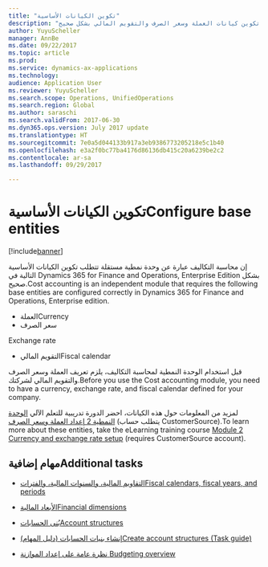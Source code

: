 ```yaml
---
title: "تكوين الكيانات الأساسية"
description: "إن محاسبة التكاليف عبارة عن وحدة نمطية مستقلة تتطلب تكوين كيانات العملة وسعر الصرف والتقويم المالي بشكل صحيح."
author: YuyuScheller
manager: AnnBe
ms.date: 09/22/2017
ms.topic: article
ms.prod: 
ms.service: dynamics-ax-applications
ms.technology: 
audience: Application User
ms.reviewer: YuyuScheller
ms.search.scope: Operations, UnifiedOperations
ms.search.region: Global
ms.author: saraschi
ms.search.validFrom: 2017-06-30
ms.dyn365.ops.version: July 2017 update
ms.translationtype: HT
ms.sourcegitcommit: 7e0a5d044133b917a3eb9386773205218e5c1b40
ms.openlocfilehash: e3a2f0bc77ba4176d86136db415c20a6239be2c2
ms.contentlocale: ar-sa
ms.lasthandoff: 09/29/2017

---
```


# <a name="configure-base-entities"></a><span data-ttu-id="b4308-103">تكوين الكيانات الأساسية</span><span class="sxs-lookup"><span data-stu-id="b4308-103">Configure base entities</span></span> 

[!include[banner](../includes/banner.md)]


<span data-ttu-id="b4308-104">إن محاسبة التكاليف عبارة عن وحدة نمطية مستقلة تتطلب تكوين الكيانات الأساسية التالية في Dynamics 365 for Finance and Operations, Enterprise Edition بشكل صحيح.</span><span class="sxs-lookup"><span data-stu-id="b4308-104">Cost accounting is an independent module that requires the following base entities are configured correctly in Dynamics 365 for Finance and Operations, Enterprise edition.</span></span>

-  <span data-ttu-id="b4308-105">العملة</span><span class="sxs-lookup"><span data-stu-id="b4308-105">Currency</span></span>
-  <span data-ttu-id="b4308-106">سعر الصرف

</span><span class="sxs-lookup"><span data-stu-id="b4308-106">Exchange rate</span></span>
-  <span data-ttu-id="b4308-107">التقويم المالي</span><span class="sxs-lookup"><span data-stu-id="b4308-107">Fiscal calendar</span></span>  

<span data-ttu-id="b4308-108">قبل استخدام الوحدة النمطية لمحاسبة التكاليف، يلزم تعريف العملة وسعر الصرف والتقويم المالي لشركتك.</span><span class="sxs-lookup"><span data-stu-id="b4308-108">Before you use the Cost accounting module, you need to have a currency, exchange rate, and fiscal calendar defined for your company.</span></span> 

<span data-ttu-id="b4308-109">لمزيد من المعلومات حول هذه الكيانات، احضر الدورة تدريبية للتعلم الآلي [الوحدة النمطية 2 إعداد العملة وسعر الصرف](https://mbspartner.microsoft.com/AX/CourseModules/1215) (يتطلب حساب CustomerSource).</span><span class="sxs-lookup"><span data-stu-id="b4308-109">To learn more about these entities, take the eLearning training course [Module 2 Currency and exchange rate setup](https://mbspartner.microsoft.com/AX/CourseModules/1215) (requires CustomerSource account).</span></span>

## <a name="additional-tasks"></a><span data-ttu-id="b4308-110">مهام إضافية</span><span class="sxs-lookup"><span data-stu-id="b4308-110">Additional tasks</span></span>

-  [<span data-ttu-id="b4308-111">التقاويم المالية، والسنوات المالية، والفترات</span><span class="sxs-lookup"><span data-stu-id="b4308-111">Fiscal calendars, fiscal years, and periods</span></span>](../budgeting/fiscal-calendars-fiscal-years-periods.md)

-  [<span data-ttu-id="b4308-112">الأبعاد المالية</span><span class="sxs-lookup"><span data-stu-id="b4308-112">Financial dimensions</span></span>](../general-ledger/financial-dimensions.md)

-  [<span data-ttu-id="b4308-113">بُنى الحسابات</span><span class="sxs-lookup"><span data-stu-id="b4308-113">Account structures</span></span>](../general-ledger/Default-dimensions.md)

-  [<span data-ttu-id="b4308-114">إنشاء بنيات الحسابات (دليل المهام)‬</span><span class="sxs-lookup"><span data-stu-id="b4308-114">Create account structures (Task guide)</span></span>](../general-ledger/tasks/create-account-structures.md)

-  [<span data-ttu-id="b4308-115">نظرة عامة على إعداد الموازنة </span><span class="sxs-lookup"><span data-stu-id="b4308-115">Budgeting overview</span></span>](../budgeting/basic-budgeting-overview-configuration.md)

